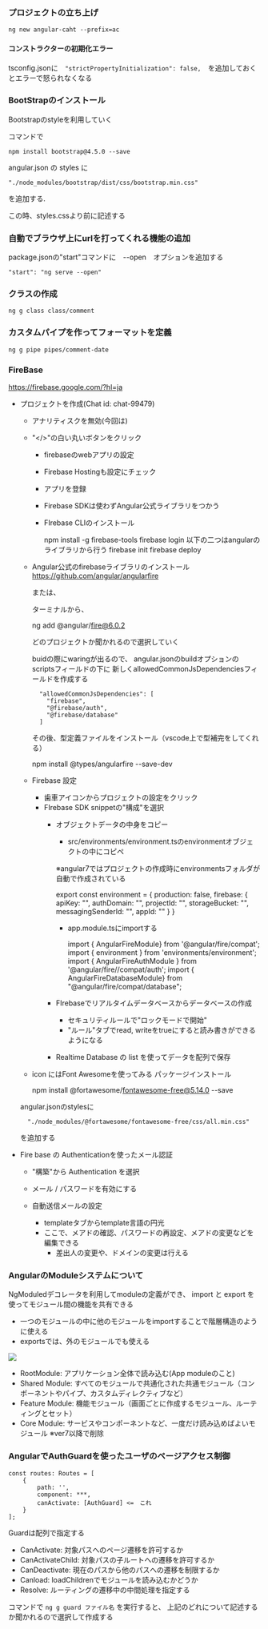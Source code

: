 ### プロジェクトの立ち上げ

    ng new angular-caht --prefix=ac

#### コンストラクターの初期化エラー
tsconfig.jsonに　```"strictPropertyInitialization": false,```　を追加しておくとエラーで怒られなくなる

### BootStrapのインストール
Bootstrapのstyleを利用していく

コマンドで

    npm install bootstrap@4.5.0 --save

angular.json の styles に　

    "./node_modules/bootstrap/dist/css/bootstrap.min.css"

を追加する.

この時、styles.cssより前に記述する

### 自動でブラウザ上にurlを打ってくれる機能の追加
package.jsonの"start"コマンドに　--open　オプションを追加する

    "start": "ng serve --open"

### クラスの作成

    ng g class class/comment


### カスタムパイプを作ってフォーマットを定義

    ng g pipe pipes/comment-date

### FireBase
https://firebase.google.com/?hl=ja

+ プロジェクトを作成(Chat id: chat-99479)
    + アナリティスクを無効(今回は)

    + "</>"の白い丸いボタンをクリック
        + firebaseのwebアプリの設定
        + Firebase Hostingも設定にチェック
        + アプリを登録
        + Firebase SDKは使わずAngular公式ライブラリをつかう
        + FIrebase CLIのインストール

            npm install -g firebase-tools
            firebase login
            以下の二つはangularのライブラリから行う
            firebase init
            firebase deploy

    + Angular公式のfirebaseライブラリのインストール
        https://github.com/angular/angularfire

        または、

        ターミナルから、

        ng add @angular/fire@6.0.2

        どのプロジェクトか聞かれるので選択していく

        buidの際にwaringが出るので、
        angular.jsonのbuildオプションのscriptsフィールドの下に
        新しくallowedCommonJsDependenciesフィールドを作成する

            "allowedCommonJsDependencies": [
              "firebase",
              "@firebase/auth",
              "@firebase/database"
            ]

        その後、型定義ファイルをインストール（vscode上で型補完をしてくれる）

        npm install @types/angularfire --save-dev

    + Firebase 設定
        + 歯車アイコンからプロジェクトの設定をクリック
        + FIrebase SDK snippetの"構成"を選択
            + オブジェクトデータの中身をコピー
                + src/environments/environment.tsのenvironmentオブジェクトの中にコピペ
                
                ※angular7ではプロジェクトの作成時にenvironmentsフォルダが自動で作成されている 

                export const environment = {
                    production: false,
                    firebase: {
                        apiKey: "",
                        authDomain: "",
                        projectId: "",
                        storageBucket: "",
                        messagingSenderId: "",
                        appId: ""
                    }
                }

                + app.module.tsにimportする

                    import { AngularFireModule} from '@angular/fire/compat';
                    import { environment } from 'environments/environment';
                    import { AngularFireAuthModule } from '@angular/fire//compat/auth';
                    import { AngularFireDatabaseModule} from "@angular/fire/compat/database";
                
            + FIrebaseでリアルタイムデータベースからデータベースの作成
                + セキュリティルールで"ロックモードで開始"
                + "ルール"タブでread, writeをtrueにすると読み書きができるようになる

            + Realtime Database の list を使ってデータを配列で保存

    + icon にはFont Awesomeを使ってみる
    パッケージインストール

        npm install @fortawesome/fontawesome-free@5.14.0 --save

    angular.jsonのstylesに

        "./node_modules/@fortawesome/fontawesome-free/css/all.min.css"

    を追加する

+ Fire base の Authenticationを使ったメール認証
    + "構築"から Authentication を選択
    + メール / パスワードを有効にする

    + 自動送信メールの設定
        + templateタブからtemplate言語の円光
        + ここで、メアドの確認、パスワードの再設定、メアドの変更などを編集できる
            + 差出人の変更や、ドメインの変更は行える

### AngularのModuleシステムについて
NgModuledデコレータを利用してmoduleの定義ができ、
import と export を使ってモジュール間の機能を共有できる

+ 一つのモジュールの中に他のモジュールをimportすることで階層構造のように使える
+ exportsでは、外のモジュールでも使える

![](/figure/module.png)

+ RootModule: アプリケーション全体で読み込む(App moduleのこと)
+ Shared Module: すべてのモジュールで共通化された共通モジュール（コンポーネントやパイプ、カスタムディレクティブなど）
+ Feature Module: 機能モジュール（画面ごとに作成するモジュール、ルーティングとセット）
+ Core Module: サービスやコンポーネントなど、一度だけ読み込めばよいモジュール
※ver7以降で削除

### AngularでAuthGuardを使ったユーザのページアクセス制御

    const routes: Routes = [
        {
            path: '',
            component: ***,
            canActivate: [AuthGuard] <=　これ
        }
    ];

Guardは配列で指定する
+ CanActivate: 対象パスへのページ遷移を許可するか
+ CanActivateChild: 対象パスの子ルートへの遷移を許可するか
+ CanDeactivate: 現在のパスから他のパスへの遷移を制限するか
+ Canload: loadChildrenでモジュールを読み込むかどうか
+ Resolve: ルーティングの遷移中の中間処理を指定する

コマンドで ```ng g guard ファイル名``` を実行すると、
上記のどれについて記述するか聞かれるので選択して作成する